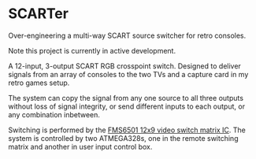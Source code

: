 # SCARTer
Over-engineering a multi-way SCART source switcher for retro consoles.

Note this project is currently in active development.

A 12-input, 3-output SCART RGB crosspoint switch. Designed to deliver signals from an array of consoles to the two TVs and a capture card in my retro games setup.

The system can copy the signal from any one source to all three outputs without loss of signal integrity, or send different inputs to each output, or any combination inbetween.

Switching is performed by the [FMS6501 12x9 video switch matrix IC](http://www.onsemi.com/PowerSolutions/product.do?id=FMS6501  "Chip data page"). The system is controlled by two ATMEGA328s, one in the remote switching matrix and another in user input control box.
